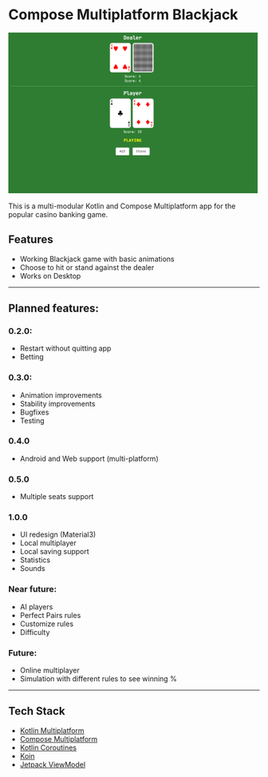 # Compose Multiplatform Blackjack
<img src="./assets/img.png" alt="banner" width="500" />

This is a multi-modular Kotlin and Compose Multiplatform app for the popular casino banking game.

## Features
- Working Blackjack game with basic animations
- Choose to hit or stand against the dealer
- Works on Desktop

___

## Planned features:
### 0.2.0:
- Restart without quitting app
- Betting

### 0.3.0:
- Animation improvements
- Stability improvements
- Bugfixes
- Testing

### 0.4.0
- Android and Web support (multi-platform)

### 0.5.0
- Multiple seats support

### 1.0.0
- UI redesign (Material3)
- Local multiplayer
- Local saving support
- Statistics
- Sounds

### Near future:
- AI players
- Perfect Pairs rules
- Customize rules
- Difficulty

### Future:
- Online multiplayer
- Simulation with different rules to see winning %
___

## Tech Stack
- [Kotlin Multiplatform](https://kotlinlang.org/lp/multiplatform/)
- [Compose Multiplatform](https://www.jetbrains.com/lp/compose-multiplatform/)
- [Kotlin Coroutines](https://github.com/Kotlin/kotlinx.coroutines)
- [Koin](https://insert-koin.io/)
- [Jetpack ViewModel](https://developer.android.com/topic/libraries/architecture/viewmodel)